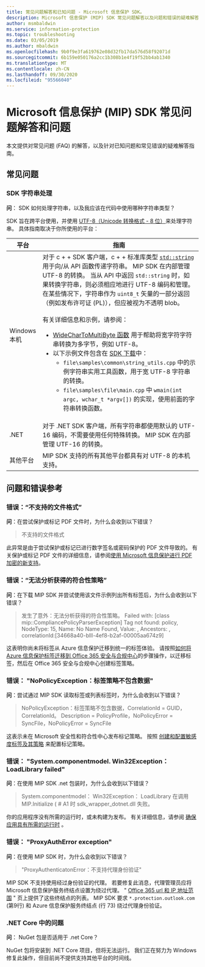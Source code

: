 ```yaml
---
title: 常见问题解答和已知问题 - Microsoft 信息保护 SDK。
description: Microsoft 信息保护 (MIP) SDK 常见问题解答以及问题和错误的疑难解答指南。
author: msmbaldwin
ms.service: information-protection
ms.topic: troubleshooting
ms.date: 03/05/2019
ms.author: mbaldwin
ms.openlocfilehash: 9b0f9e3fa619762e08d32fb17da576d58f92071d
ms.sourcegitcommit: 6b159e050176a2cc1b308b1e4f19f52bb4ab1340
ms.translationtype: MT
ms.contentlocale: zh-CN
ms.lasthandoff: 09/30/2020
ms.locfileid: "95566040"
---
```

# <a name="microsoft-information-protection-mip-sdk-faqs-and-issues"></a>Microsoft 信息保护 (MIP) SDK 常见问题解答和问题

本文提供对常见问题 (FAQ) 的解答，以及针对已知问题和常见错误的疑难解答指南。

## <a name="frequently-asked-questions"></a>常见问题 

### <a name="sdk-string-handling"></a>SDK 字符串处理

**问**： SDK 如何处理字符串，以及我应该在代码中使用哪种字符串类型？

SDK 旨在跨平台使用，并使用 [UTF-8（Unicode 转换格式 - 8 位）](https://wikipedia.org/wiki/UTF-8)来处理字符串。 具体指南取决于你所使用的平台：

| 平台 | 指南 |
|-|-|
| Windows 本机 | 对于 c + + SDK 客户端，c + + 标准库类型 [`std::string`](https://wikipedia.org/wiki/C%2B%2B_string_handling) 用于向/从 API 函数传递字符串。 MIP SDK 在内部管理 UTF-8 的转换。 当从 API 中返回 `std::string` 时，如果转换字符串，则必须相应地进行 UTF-8 编码和管理。 在某些情况下，字符串作为 `uint8_t` 矢量的一部分返回（例如发布许可证 (PL)），但应被视为不透明 blob。<br><br>有关详细信息和示例，请参阅：<ul><li>[WideCharToMultiByte 函数](/windows/desktop/api/stringapiset/nf-stringapiset-widechartomultibyte) 用于帮助将宽字符字符串转换为多字节，例如 UTF-8。<li>以下示例文件包含在 [SDK 下载](setup-configure-mip.md#configure-your-client-workstation)中：<ul><li>`file\samples\common\string_utils.cpp` 中的示例字符串实用工具函数，用于宽 UTF-8 字符串的转换。<li>`file\samples\file\main.cpp` 中 `wmain(int argc, wchar_t *argv[])` 的实现，使用前面的字符串转换函数。</li></ul></ul>|
| .NET | 对于 .NET SDK 客户端，所有字符串都使用默认的 UTF-16 编码，不需要使用任何特殊转换。 MIP SDK 在内部管理 UTF-16 的转换。 |
| 其他平台 | MIP SDK 支持的所有其他平台都具有对 UTF-8 的本机支持。 |

## <a name="issues-and-errors-reference"></a>问题和错误参考

### <a name="error-file-format-not-supported"></a>错误：“不支持的文件格式”  

**问**：在尝试保护或标记 PDF 文件时，为什么会收到以下错误？

> 不支持的文件格式

此异常是由于尝试保护或标记已进行数字签名或密码保护的 PDF 文件导致的。 有关保护或标记 PDF 文件的详细信息，请参阅[使用 Microsoft 信息保护进行 PDF 加密的新支持](https://techcommunity.microsoft.com/t5/Azure-Information-Protection/New-support-for-PDF-encryption-with-Microsoft-Information/ba-p/262757)。

### <a name="error-failed-to-parse-the-acquired-compliance-policy"></a>错误：“无法分析获得的符合性策略”  

**问**：在下载 MIP SDK 并尝试使用该文件示例列出所有标签后，为什么会收到以下错误？

> 发生了意外：无法分析获得的符合性策略。 Failed with: [class mip::CompliancePolicyParserException] Tag not found: policy, NodeType: 15, Name: No Name Found, Value: , Ancestors: <SyncFile><Content>, correlationId:[34668a40-blll-4ef8-b2af-00005aa674z9]

这表明你尚未将标签从 Azure 信息保护迁移到统一的标签体验。 请按照[如何将 Azure 信息保护标签迁移到 Office 365 安全与合规中心](/azure/information-protection/configure-policy-migrate-labels)的步骤操作，以迁移标签，然后在 Office 365 安全与合规中心创建标签策略。 

### <a name="error-nopolicyexception-label-policy-did-not-contain-data"></a>错误： "NoPolicyException：标签策略不包含数据"

**问**：尝试通过 MIP SDK 读取标签或列表标签时，为什么会收到以下错误？

> NoPolicyException：标签策略不包含数据，CorrelationId = GUID，CorrelationId。 Description = PolicyProfile，NoPolicyError = SyncFile，NoPolicyError = SyncFile

这表示未在 Microsoft 安全性和符合性中心发布标记策略。 按照 [创建和配置敏感度标签及其策略](/microsoft-365/compliance/create-sensitivity-labels) 来配置标记策略。

### <a name="error-systemcomponentmodelwin32exception-loadlibrary-failed"></a>错误： "System.componentmodel. Win32Exception： LoadLibrary failed"

**问**：在使用 MIP SDK .net 包装时，为什么会收到以下错误？

> System.componentmodel： Win32Exception： LoadLibrary 在调用 MIP.Initialize ( # A1 时 sdk_wrapper_dotnet.dll 失败。

你的应用程序没有所需的运行时，或未构建为发布。 有关详细信息，请参阅 [确保应用具有所需的运行时](setup-configure-mip.md#ensure-your-app-has-the-required-runtime) 。 

### <a name="error-proxyautherror-exception"></a>错误： "ProxyAuthError exception"

**问**：在使用 MIP SDK 时，为什么会收到以下错误？

> "ProxyAuthenticatonError：不支持代理身份验证"

MIP SDK 不支持使用经过身份验证的代理。 若要修复此消息，代理管理员应将 Microsoft 信息保护服务终结点设置为绕过代理。 " [Office 365 url 和 IP 地址范围](/office365/enterprise/urls-and-ip-address-ranges) " 页上提供了这些终结点的列表。 MIP SDK 要求 `*.protection.outlook.com` (第9行) 和 Azure 信息保护服务终结点 (行 73) 绕过代理身份验证。

### <a name="issues-in-net-core"></a>.NET Core 中的问题

**问**： NuGet 包是否适用于 .net Core？ 

NuGet 包将安装到 .NET Core 项目，但将无法运行。 我们正在努力为 Windows 修复此操作，但目前尚不提供支持其他平台的时间线。